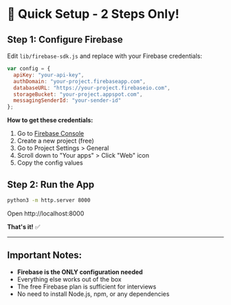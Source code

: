 # 🚀 Quick Setup - 2 Steps Only!

## Step 1: Configure Firebase
Edit `lib/firebase-sdk.js` and replace with your Firebase credentials:

```javascript
var config = {
  apiKey: "your-api-key",
  authDomain: "your-project.firebaseapp.com",
  databaseURL: "https://your-project.firebaseio.com",
  storageBucket: "your-project.appspot.com",
  messagingSenderId: "your-sender-id"
};
```

**How to get these credentials:**
1. Go to [Firebase Console](https://console.firebase.google.com)
2. Create a new project (free)
3. Go to Project Settings > General
4. Scroll down to "Your apps" > Click "Web" icon
5. Copy the config values

## Step 2: Run the App
```bash
python3 -m http.server 8000
```

Open http://localhost:8000

**That's it!** ✅

---

## Important Notes:
- **Firebase is the ONLY configuration needed**
- Everything else works out of the box
- The free Firebase plan is sufficient for interviews
- No need to install Node.js, npm, or any dependencies
